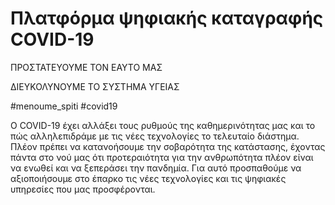 # Πλατφόρμα ψηφιακής καταγραφής COVID-19

ΠΡΟΣΤΑΤΕΥΟΥΜΕ ΤΟΝ ΕΑΥΤΟ ΜΑΣ

ΔΙΕΥΚΟΛΥΝΟΥΜΕ ΤΟ ΣΥΣΤΗΜΑ ΥΓΕΙΑΣ

#menoume_spiti #covid19

Ο COVID-19 έχει αλλάξει τους ρυθμούς της καθημερινότητας μας και το πώς αλληλεπιδράμε με τις νέες τεχνολογίες το τελευταίο διάστημα. Πλέον πρέπει να κατανοήσουμε την σοβαρότητα της κατάστασης, έχοντας πάντα στο νού μας ότι προτεραιότητα για την ανθρωπότητα πλέον είναι να ενωθεί και να ξεπεράσει την πανδημία. Για αυτό προσπαθούμε να αξιοποιήσουμε στο έπαρκο τις νέες τεχνολογίες και τις ψηφιακές υπηρεσίες που μας προσφέρονται.

